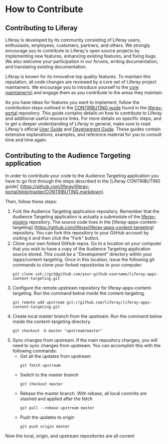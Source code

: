 # How to Contribute

## Contributing to Liferay

Liferay is developed by its community consisting of Liferay users, enthusiasts,
employees, customers, partners, and others. We strongly encourage you to
contribute to Liferay's open source projects by implementing new features,
enhancing existing features, and fixing bugs. We also welcome your participation
in our forums, writing documentation, and translating existing documentation.

Liferay is known for its innovative top quality features. To maintain this
reputation, all code changes are reviewed by a core set of Liferay project
maintainers. We encourage you to introduce yourself to the [core
maintainer(s)](http://issues.liferay.com/browse/LPS#selectedTab=com.atlassian.jira.plugin.system.project%3Acomponents-panel)
and engage them as you contribute to the areas they maintain.

As you have ideas for features you want to implement, follow the contribution
steps outlined in the [CONTRIBUTING
guide](https://github.com/liferay/liferay-portal/blob/master/CONTRIBUTING.markdown)
found in the [liferay-portal](https://github.com/liferay/liferay-portal)
repository. This guide contains details on how to contribute to Liferay and
additional useful resource links. For more details on specific steps, and to get
a deeper understanding of Liferay in general, make sure to read Liferay's
official [User
Guide](http://www.liferay.com/documentation/liferay-portal/6.2/user-guide) and
[Development
Guide](http://www.liferay.com/documentation/liferay-portal/6.2/development).
These guides contain extensive explanations, examples, and reference material
for you to consult time and time again.

## Contributing to the Audience Targeting application

In order to contribute your code to the Audience Targeting application you have
to go first through the steps described in the [Liferay CONTRIBUTING guide]
(https://github.com/liferay/liferay-portal/blob/master/CONTRIBUTING.markdown).

Then, follow these steps:

1. Fork the Audience Targeting application repository. Remember that the
Audience Targeting application is actually a submodule of the
[liferay-plugins](https://github.com/liferay/liferay-plugins)
repository. The source code lives in the [liferay-apps-content-targeting]
(https://github.com/liferay/liferay-apps-content-targeting) repository. You can
fork this repository to your GitHub account by visiting it and then click the
"Fork" button.
2. Clone your own forked GitHub repos. Go to a location on your computer that
you wish to have a copy of the Audience Targeting application source stored.
This could be a "Development" directory within your
<plugins-sdk>/apps/content-targeting. Once in this location, issue the following
git commands to clone your forked repositories to your computer:
	```
	git clone ssh://git@github.com/your-github-username/liferay-apps-content-targeting.git
	```
3. Configure the remote upstream repository for liferay-apps-content-targeting.
Run the command below inside the content-targeting.
	```
	git remote add upstream git://github.com/liferay/liferay-apps-content-targeting.git
	```
4. Create local master branch from the upstream. Run the command below inside
the content-targeting directory.
	```
	git checkout -b master "upstream/master"
	```
5. Sync changes from upstream. If the main repository changes, you will need to
sync changes from upstream. You can accomplish this with the following commands:
	* Get all the updates from upstream
		```
		git fetch upstream
		```
	* Switch to the master branch
		```
		git checkout master
		```
	* Rebase the master branch. With rebase, all local commits are stashed and applied after the fetch
		```
		git pull --rebase upstream master
		```
	* Push the updates to origin
		```
		git push origin master
		```

Now the local, origin, and upstream repositories are all current